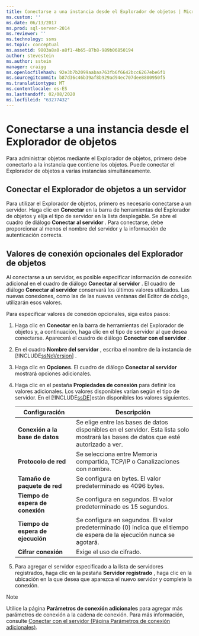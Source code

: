 ```yaml
---
title: Conectarse a una instancia desde el Explorador de objetos | Microsoft Docs
ms.custom: ''
ms.date: 06/13/2017
ms.prod: sql-server-2014
ms.reviewer: ''
ms.technology: ssms
ms.topic: conceptual
ms.assetid: 9803a8a0-a8f1-4b65-87b8-989b06850194
author: stevestein
ms.author: sstein
manager: craigg
ms.openlocfilehash: 92e3b7b2099aabaa763fb6f6642bcc6267ebe6f1
ms.sourcegitcommit: b87d36c46b39af8b929ad94ec707dee8800950f5
ms.translationtype: MT
ms.contentlocale: es-ES
ms.lasthandoff: 02/08/2020
ms.locfileid: "63277432"
---
```

# <a name="connect-to-an-instance-from-object-explorer"></a>Conectarse a una instancia desde el Explorador de objetos
  Para administrar objetos mediante el Explorador de objetos, primero debe conectarlo a la instancia que contiene los objetos. Puede conectar el Explorador de objetos a varias instancias simultáneamente.  
  
## <a name="connecting-object-explorer-to-a-server"></a>Conectar el Explorador de objetos a un servidor  
 Para utilizar el Explorador de objetos, primero es necesario conectarse a un servidor. Haga clic en **Conectar** en la barra de herramientas del Explorador de objetos y elija el tipo de servidor en la lista desplegable. Se abre el cuadro de diálogo **Conectar al servidor** . Para conectarse, debe proporcionar al menos el nombre del servidor y la información de autenticación correcta.  
  
## <a name="optional-object-explorer-connection-settings"></a>Valores de conexión opcionales del Explorador de objetos  
 Al conectarse a un servidor, es posible especificar información de conexión adicional en el cuadro de diálogo **Conectar al servidor** . El cuadro de diálogo **Conectar al servidor** conservará los últimos valores utilizados. Las nuevas conexiones, como las de las nuevas ventanas del Editor de código, utilizarán esos valores.  
  
 Para especificar valores de conexión opcionales, siga estos pasos:  
  
1.  Haga clic en **Conectar** en la barra de herramientas del Explorador de objetos y, a continuación, haga clic en el tipo de servidor al que desea conectarse. Aparecerá el cuadro de diálogo **Conectar con el servidor** .  
  
2.  En el cuadro **Nombre del servidor** , escriba el nombre de la instancia de [!INCLUDE[ssNoVersion](../../includes/ssnoversion-md.md)] .  
  
3.  Haga clic en **Opciones**. El cuadro de diálogo **Conectar al servidor** mostrará opciones adicionales.  
  
4.  Haga clic en el pestaña **Propiedades de conexión** para definir los valores adicionales. Los valores disponibles varían según el tipo de servidor. En el [!INCLUDE[ssDE](../../includes/ssde-md.md)]están disponibles los valores siguientes.  
  
    |Configuración|Descripción|  
    |-------------|-----------------|  
    |**Conexión a la base de datos**|Se elige entre las bases de datos disponibles en el servidor. Esta lista solo mostrará las bases de datos que esté autorizado a ver.|  
    |**Protocolo de red**|Se selecciona entre Memoria compartida, TCP/IP o Canalizaciones con nombre.|  
    |**Tamaño de paquete de red**|Se configura en bytes. El valor predeterminado es 4096 bytes.|  
    |**Tiempo de espera de conexión**|Se configura en segundos. El valor predeterminado es 15 segundos.|  
    |**Tiempo de espera de ejecución**|Se configura en segundos. El valor predeterminado (0) indica que el tiempo de espera de la ejecución nunca se agotará.|  
    |**Cifrar conexión**|Exige el uso de cifrado.|  
  
5.  Para agregar el servidor especificado a la lista de servidores registrados, haga clic en la pestaña **Servidor registrado** , haga clic en la ubicación en la que desea que aparezca el nuevo servidor y complete la conexión.  
  
> [!NOTE]  
>  Utilice la página **Parámetros de conexión adicionales** para agregar más parámetros de conexión a la cadena de conexión. Para más información, consulte [Conectar con el servidor &#40;Página Parámetros de conexión adicionales&#41;](../../database-engine/connect-to-server-additional-connection-parameters-page.md).  
  
  
